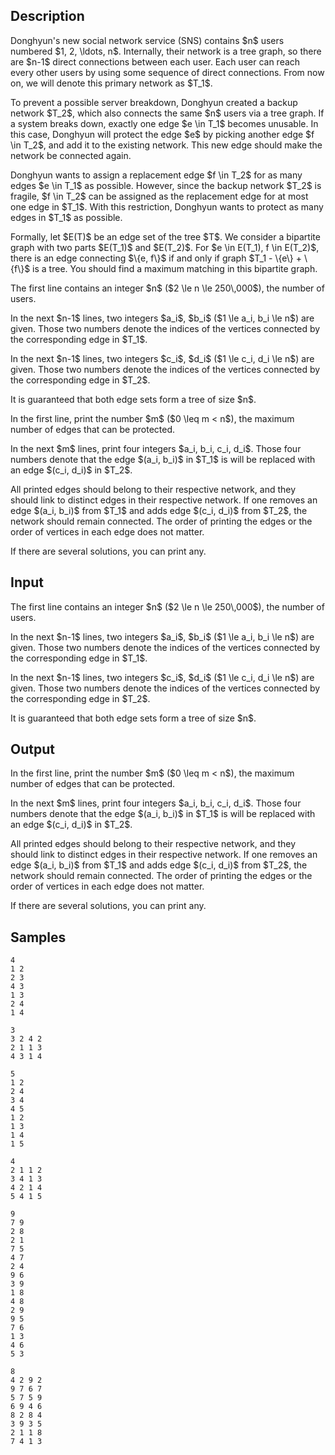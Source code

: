 ## Description

<div><p>Donghyun's new social network service (SNS) contains $n$ users numbered $1, 2, \ldots, n$. Internally, their network is a <span class="tex-font-style-it">tree graph</span>, so there are $n-1$ direct connections between each user. Each user can reach every other users by using some sequence of direct connections. From now on, we will denote this primary network as $T_1$.</p><p>To prevent a possible server breakdown, Donghyun created a backup network $T_2$, which also connects the same $n$ users via a tree graph. If a system breaks down, exactly one edge $e \in T_1$ becomes unusable. In this case, Donghyun will protect the edge $e$ by picking another edge $f \in T_2$, and add it to the existing network. This new edge should make the network be connected again. </p><p>Donghyun wants to assign a replacement edge $f \in T_2$ for as many edges $e \in T_1$ as possible. However, since the backup network $T_2$ is fragile, $f \in T_2$ can be assigned as the replacement edge for at most one edge in $T_1$. With this restriction, Donghyun wants to protect as many edges in $T_1$ as possible.</p><p>Formally, let $E(T)$ be an edge set of the tree $T$. We consider a bipartite graph with two parts $E(T_1)$ and $E(T_2)$. For $e \in E(T_1), f \in E(T_2)$, there is an edge connecting $\{e, f\}$ if and only if graph $T_1 - \{e\} + \{f\}$ is a tree. You should find a maximum matching in this bipartite graph.</p></div><div class="input-specification"><p>The first line contains an integer $n$ ($2 \le n \le 250\,000$), the number of users. </p><p>In the next $n-1$ lines, two integers $a_i$, $b_i$ ($1 \le a_i, b_i \le n$) are given. Those two numbers denote the indices of the vertices connected by the corresponding edge in $T_1$.</p><p>In the next $n-1$ lines, two integers $c_i$, $d_i$ ($1 \le c_i, d_i \le n$) are given. Those two numbers denote the indices of the vertices connected by the corresponding edge in $T_2$. </p><p>It is guaranteed that both edge sets form a tree of size $n$.</p></div><div class="output-specification"><p>In the first line, print the number $m$ ($0 \leq m &lt; n$), the maximum number of edges that can be protected.</p><p>In the next $m$ lines, print four integers $a_i, b_i, c_i, d_i$. Those four numbers denote that the edge $(a_i, b_i)$ in $T_1$ is will be replaced with an edge $(c_i, d_i)$ in $T_2$.</p><p>All printed edges should belong to their respective network, and they should link to distinct edges in their respective network. If one removes an edge $(a_i, b_i)$ from $T_1$ and adds edge $(c_i, d_i)$ from $T_2$, the network should remain connected. The order of printing the edges or the order of vertices in each edge does not matter.</p><p>If there are several solutions, you can print any.</p></div>

## Input

<p>The first line contains an integer $n$ ($2 \le n \le 250\,000$), the number of users. </p><p>In the next $n-1$ lines, two integers $a_i$, $b_i$ ($1 \le a_i, b_i \le n$) are given. Those two numbers denote the indices of the vertices connected by the corresponding edge in $T_1$.</p><p>In the next $n-1$ lines, two integers $c_i$, $d_i$ ($1 \le c_i, d_i \le n$) are given. Those two numbers denote the indices of the vertices connected by the corresponding edge in $T_2$. </p><p>It is guaranteed that both edge sets form a tree of size $n$.</p>

## Output

<p>In the first line, print the number $m$ ($0 \leq m &lt; n$), the maximum number of edges that can be protected.</p><p>In the next $m$ lines, print four integers $a_i, b_i, c_i, d_i$. Those four numbers denote that the edge $(a_i, b_i)$ in $T_1$ is will be replaced with an edge $(c_i, d_i)$ in $T_2$.</p><p>All printed edges should belong to their respective network, and they should link to distinct edges in their respective network. If one removes an edge $(a_i, b_i)$ from $T_1$ and adds edge $(c_i, d_i)$ from $T_2$, the network should remain connected. The order of printing the edges or the order of vertices in each edge does not matter.</p><p>If there are several solutions, you can print any.</p>

## Samples

```input1
4
1 2
2 3
4 3
1 3
2 4
1 4
```

```output1
3
3 2 4 2
2 1 1 3
4 3 1 4
```






```input2
5
1 2
2 4
3 4
4 5
1 2
1 3
1 4
1 5
```

```output2
4
2 1 1 2
3 4 1 3
4 2 1 4
5 4 1 5
```






```input3
9
7 9
2 8
2 1
7 5
4 7
2 4
9 6
3 9
1 8
4 8
2 9
9 5
7 6
1 3
4 6
5 3
```

```output3
8
4 2 9 2
9 7 6 7
5 7 5 9
6 9 4 6
8 2 8 4
3 9 3 5
2 1 1 8
7 4 1 3
```



